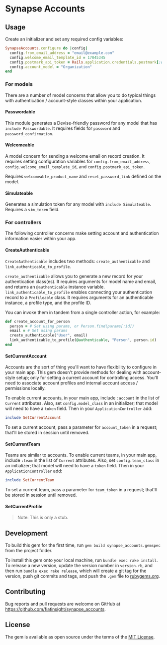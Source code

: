 # Synapse Accounts

## Usage

Create an initializer and set any required config variables:

```ruby
SynapseAccounts.configure do |config|
  config.from_email_address = "email@example.com"
  config.welcome_email_template_id = 17045345
  config.postmark_api_token = Rails.application.credentials.postmark[:api_token]
  config.account_model = "Organization"
end

```

### For models

There are a number of model concerns that allow you to do typical things with authentication / account-style classes within your application.

#### Passwordable

This module generates a Devise-friendly password for any model that has `include Passwordable`. It requires fields for `password` and `password_confirmation`.

#### Welcomeable

A model concern for sending a welcome email on record creation. It requires setting configuration variables for `config.from_email_address`, `config.welcome_email_template_id`, and `config.postmark_api_token`.

Requires `welcomeable_product_name` and `reset_password_link` defined on the model.

#### Simulateable

Generates a simulation token for any model with `include Simulateable`. Requires a `sim_token` field.

### For controllers

The following controller concerns make setting account and authentication information easier within your app.

#### CreateAuthenticable

`CreateAuthenticable` includes two methods: `create_authenticable` and `link_authenticable_to_profile`.

`create_authenticable` allows you to generate a new record for your authentication class(es). It requires arguments for model name and email, and returns an `@authenticable` instance variable. `link_authenticable_to_profile` enables connecting your authentication record to a `Profileable` class. It requires arguments for an authenticable instance, a profile type, and the profile ID.

You can invoke them in tandem from a single controller action, for example:

```ruby
def create_account_for_person
  person = # Set using params, or Person.find(params[:id])
  email = # Set using params
  create_authenticable("User", email)
  link_authenticable_to_profile(@authenticable, "Person", person.id)
end
```

#### SetCurrentAccount

Accounts are the sort of thing you'll want to have flexibility to configure in your main app. This gem doesn't provide methods for dealing with account-style setup; only for setting a current account for controlling access. You'll need to associate account profiles and internal account access / permissions locally.

To enable current accounts, in your main app, include `:account` in the list of `Current` attributes. Also, set `config.model_class` in an initializer; that model will need to have a `token` field. Then in your `ApplicationController` add:

```ruby
include SetCurrentAccount
```

To set a current account, pass a parameter for `account_token` in a request; that'll be stored in session until removed.

#### SetCurrentTeam

Teams are similar to accounts. To enable current teams, in your main app, include `:team` in the list of `Current` attributes. Also, set `config.team_class` in an initializer; that model will need to have a `token` field. Then in your `ApplicationController` add:

```ruby
include SetCurrentTeam
```

To set a current team, pass a parameter for `team_token` in a request; that'll be stored in session until removed.

#### SetCurrentProfile

> Note: This is only a stub.

## Development

To build this gem for the first time, run `gem build synapse_accounts.gemspec` from the project folder.

To install this gem onto your local machine, run `bundle exec rake install`. To release a new version, update the version number in `version.rb`, and then run `bundle exec rake release`, which will create a git tag for the version, push git commits and tags, and push the `.gem` file to [rubygems.org](https://rubygems.org).

## Contributing

Bug reports and pull requests are welcome on GitHub at https://github.com/fiatinsight/synapse_accounts.

## License

The gem is available as open source under the terms of the [MIT License](https://opensource.org/licenses/MIT).
